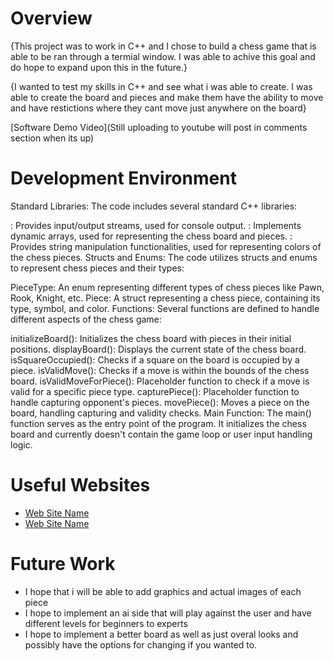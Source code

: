 # Overview

{This project was to work in C++ and I chose to build a chess game that is able to be ran through a termial window. I was able to achive this goal and do hope to expand upon this in the future.}

{I wanted to test my skills in C++ and see what i was able to create. I was able to create the board and pieces and make them have the ability to move and have restictions where they cant move just anywhere on the board}



[Software Demo Video](Still uploading to youtube will post in comments section when its up)

# Development Environment

Standard Libraries: The code includes several standard C++ libraries:

<iostream>: Provides input/output streams, used for console output.
<vector>: Implements dynamic arrays, used for representing the chess board and pieces.
<string>: Provides string manipulation functionalities, used for representing colors of the chess pieces.
Structs and Enums: The code utilizes structs and enums to represent chess pieces and their types:

PieceType: An enum representing different types of chess pieces like Pawn, Rook, Knight, etc.
Piece: A struct representing a chess piece, containing its type, symbol, and color.
Functions: Several functions are defined to handle different aspects of the chess game:

initializeBoard(): Initializes the chess board with pieces in their initial positions.
displayBoard(): Displays the current state of the chess board.
isSquareOccupied(): Checks if a square on the board is occupied by a piece.
isValidMove(): Checks if a move is within the bounds of the chess board.
isValidMoveForPiece(): Placeholder function to check if a move is valid for a specific piece type.
capturePiece(): Placeholder function to handle capturing opponent's pieces.
movePiece(): Moves a piece on the board, handling capturing and validity checks.
Main Function: The main() function serves as the entry point of the program. It initializes the chess board and currently doesn't contain the game loop or user input handling logic.

# Useful Websites

- [Web Site Name](https://www.w3schools.com/cpp/)
- [Web Site Name](https://cplusplus.com/reference/stl/)

# Future Work

- I hope that i will be able to add graphics and actual images of each piece
- I hope to implement an ai side that will play against the user and have different levels for beginners to experts 
- I hope to implement a better board as well as just overal looks and possibly have the options for changing if you wanted to. 